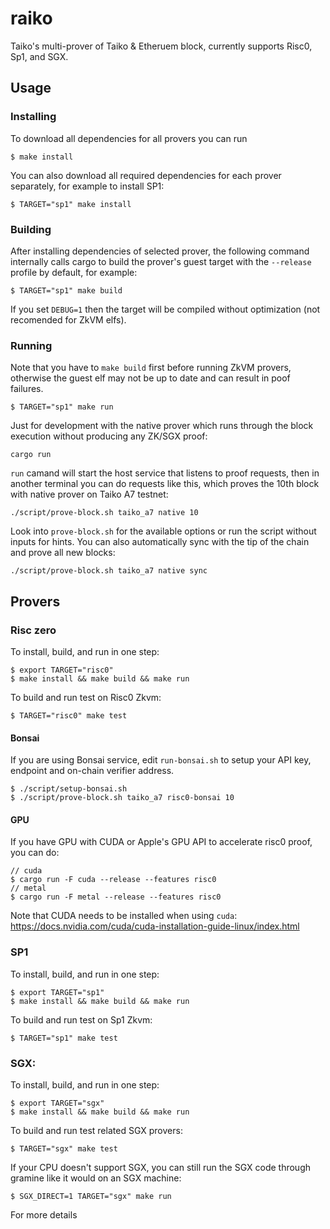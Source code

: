 # raiko

Taiko's multi-prover of Taiko & Etheruem block, currently supports Risc0, Sp1, and SGX.

## Usage

### Installing

To download all dependencies for all provers you can run

```console
$ make install
```

You can also download all required dependencies for each prover separately, for example to install SP1:

```console
$ TARGET="sp1" make install
```
### Building

After installing dependencies of selected prover, the following command internally calls cargo to build the prover's guest target with the `--release` profile by default, for example:
```console
$ TARGET="sp1" make build
```
If you set `DEBUG=1` then the target will be compiled without optimization (not recomended for ZkVM elfs).

### Running

Note that you have to `make build` first before running ZkVM provers, otherwise the guest elf may not be up to date and can result in poof failures.
```console
$ TARGET="sp1" make run
```
Just for development with the native prover which runs through the block execution without producing any ZK/SGX proof:
```
cargo run
```
`run` camand will start the host service that listens to proof requests, then in another terminal you can do requests like this, which proves the 10th block with native prover on Taiko A7 testnet:
```
./script/prove-block.sh taiko_a7 native 10
```
Look into `prove-block.sh` for the available options or run the script without inputs for hints. You can also automatically sync with the tip of the chain and prove all new blocks:

```
./script/prove-block.sh taiko_a7 native sync
```

## Provers
### Risc zero
To install, build, and run in one step:
```console
$ export TARGET="risc0" 
$ make install && make build && make run
```
To build and run test on Risc0 Zkvm:
```console
$ TARGET="risc0" make test
```
#### Bonsai
If you are using Bonsai service, edit `run-bonsai.sh` to setup your API key, endpoint and on-chain verifier address.
```console
$ ./script/setup-bonsai.sh
$ ./script/prove-block.sh taiko_a7 risc0-bonsai 10
```
#### GPU
If you have GPU with CUDA or Apple's GPU API to accelerate risc0 proof, you can do:

```console
// cuda
$ cargo run -F cuda --release --features risc0
// metal
$ cargo run -F metal --release --features risc0
```

Note that CUDA needs to be installed when using `cuda`: https://docs.nvidia.com/cuda/cuda-installation-guide-linux/index.html

### SP1 
To install, build, and run in one step:
```console
$ export TARGET="sp1" 
$ make install && make build && make run
```
To build and run test on Sp1 Zkvm:
```console
$ TARGET="sp1" make test
```

### SGX:
To install, build, and run in one step:
```console
$ export TARGET="sgx" 
$ make install && make build && make run
```
To build and run test related SGX provers:
```console
$ TARGET="sgx" make test
```
If your CPU doesn't support SGX, you can still run the SGX code through gramine like it would on an SGX machine:

```console
$ SGX_DIRECT=1 TARGET="sgx" make run
```
For more details 